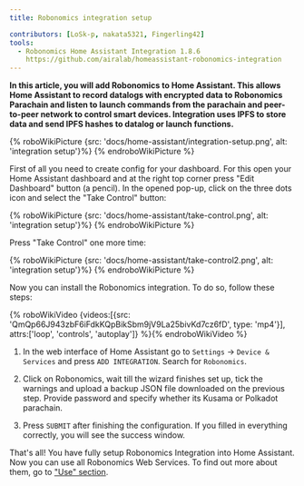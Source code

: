 ```yaml
---
title: Robonomics integration setup

contributors: [LoSk-p, nakata5321, Fingerling42]
tools:
  - Robonomics Home Assistant Integration 1.8.6
    https://github.com/airalab/homeassistant-robonomics-integration
---
```


**In this article, you will add Robonomics to Home Assistant. This allows Home Assistant to record datalogs with encrypted data to Robonomics Parachain and listen to launch commands from the parachain and peer-to-peer network to control smart devices. Integration uses IPFS to store data and send IPFS hashes to datalog or launch functions.**

{% roboWikiPicture {src: 'docs/home-assistant/integration-setup.png', alt: 'integration setup'}%} {% endroboWikiPicture %}

First of all you need to create config for your dashboard. For this open your Home Assistant dashboard and at the right top corner press "Edit Dashboard" button (a pencil).
In the opened pop-up, click on the three dots icon and select the "Take Control" button:

{% roboWikiPicture {src: 'docs/home-assistant/take-control.png', alt: 'integration setup'}%} {% endroboWikiPicture %}

Press "Take Control" one more time:

{% roboWikiPicture {src: 'docs/home-assistant/take-control2.png', alt: 'integration setup'}%} {% endroboWikiPicture %}

Now you can install the Robonomics integration. To do so, follow these steps:
 
{% roboWikiVideo {videos:[{src: 'QmQp66J943zbF6iFdkKQpBikSbm9jV9La25bivKd7cz6fD', type: 'mp4'}], attrs:['loop', 'controls', 'autoplay']} %}{% endroboWikiVideo %}

1. In the web interface of Home Assistant go to `Settings` -> `Device & Services` and press `ADD INTEGRATION`. Search for `Robonomics`.

2. Click on Robonomics, wait till the wizard finishes set up, tick the warnings and upload a backup JSON file downloaded on the previous step. Provide password and specify whether its Kusama or Polkadot parachain.

3. Press `SUBMIT` after finishing the configuration. If you filled in everything correctly, you will see the success window.

That's all! You have fully setup Robonomics Integration into Home Assistant. Now you can use all
Robonomics Web Services. To find out more about them, go to ["Use" section](/docs/add-user).
